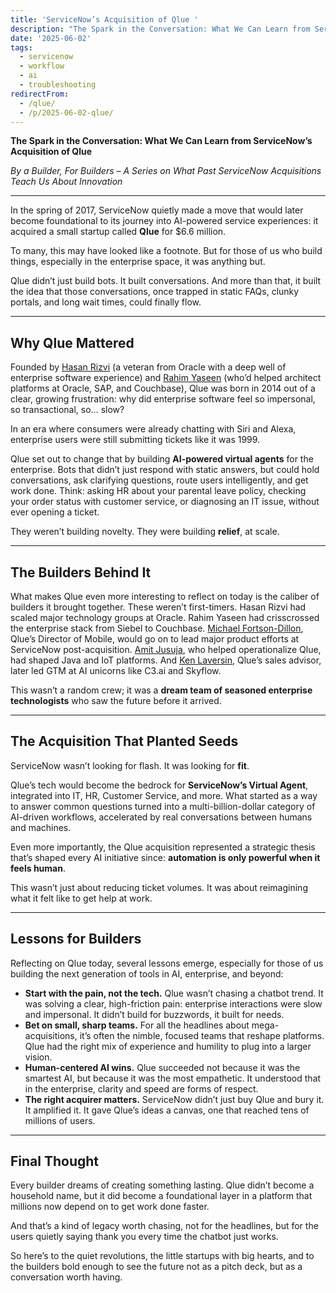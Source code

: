 ```yaml
---
title: 'ServiceNow’s Acquisition of Qlue '
description: "The Spark in the Conversation: What We Can Learn from ServiceNow’s Acquisition of Qlue\r\n\r\n_By a Builder, For Builders – A Series on What Past ServiceNow Acqu..."
date: '2025-06-02'
tags:
  - servicenow
  - workflow
  - ai
  - troubleshooting
redirectFrom:
  - /qlue/
  - /p/2025-06-02-qlue/
---
```


**The Spark in the Conversation: What We Can Learn from ServiceNow’s Acquisition of Qlue**

_By a Builder, For Builders – A Series on What Past ServiceNow Acquisitions Teach Us About Innovation_
 
---

In the spring of 2017, ServiceNow quietly made a move that would later become foundational to its journey into AI-powered service experiences: it acquired a small startup called **Qlue** for $6.6 million.

To many, this may have looked like a footnote. But for those of us who build things, especially in the enterprise space, it was anything but.

Qlue didn’t just build bots. It built conversations. And more than that, it built the idea that those conversations, once trapped in static FAQs, clunky portals, and long wait times, could finally flow.

---
 
## Why Qlue Mattered

Founded by [Hasan Rizvi](https://www.linkedin.com/in/hasangrizvi/?_bhlid=1f77e26e1c44eed8b0fcc31dae412908782e914d) (a veteran from Oracle with a deep well of enterprise software experience) and [Rahim Yaseen](https://www.linkedin.com/in/rahim-yaseen-ba66a9/?_bhlid=6427b3ee58b74db9afbc7a3a8189f6c00df2ebf1) (who’d helped architect platforms at Oracle, SAP, and Couchbase), Qlue was born in 2014 out of a clear, growing frustration: why did enterprise software feel so impersonal, so transactional, so… slow?

In an era where consumers were already chatting with Siri and Alexa, enterprise users were still submitting tickets like it was 1999.

Qlue set out to change that by building **AI-powered virtual agents** for the enterprise. Bots that didn’t just respond with static answers, but could hold conversations, ask clarifying questions, route users intelligently, and get work done. Think: asking HR about your parental leave policy, checking your order status with customer service, or diagnosing an IT issue, without ever opening a ticket.

They weren’t building novelty. They were building **relief**, at scale.

---

## The Builders Behind It

What makes Qlue even more interesting to reflect on today is the caliber of builders it brought together. These weren’t first-timers. Hasan Rizvi had scaled major technology groups at Oracle. Rahim Yaseen had crisscrossed the enterprise stack from Siebel to Couchbase. [Michael Fortson-Dillon](https://www.linkedin.com/in/mfortson/?_bhlid=fd0bb12fbb3b16caeae48987f9dbd3e892b7e256), Qlue’s Director of Mobile, would go on to lead major product efforts at ServiceNow post-acquisition. [Amit Jusuja](https://www.linkedin.com/in/amit-jasuja-60b573/details/experience/?_bhlid=03defc4d15233d381e856440ff1f6ea2832aeda7), who helped operationalize Qlue, had shaped Java and IoT platforms. And [Ken Laversin](https://www.linkedin.com/in/kenlaversin/details/experience/?_bhlid=686fd972a7aa207565c7d752ccb5605d76ee028f), Qlue’s sales advisor, later led GTM at AI unicorns like C3.ai and Skyflow.

This wasn’t a random crew; it was a **dream team of seasoned enterprise technologists** who saw the future before it arrived.

---

## The Acquisition That Planted Seeds

ServiceNow wasn’t looking for flash. It was looking for **fit**.

Qlue’s tech would become the bedrock for **ServiceNow’s Virtual Agent**, integrated into IT, HR, Customer Service, and more. What started as a way to answer common questions turned into a multi-billion-dollar category of AI-driven workflows, accelerated by real conversations between humans and machines.

Even more importantly, the Qlue acquisition represented a strategic thesis that’s shaped every AI initiative since: **automation is only powerful when it feels human**.

This wasn’t just about reducing ticket volumes. It was about reimagining what it felt like to get help at work.

---

## Lessons for Builders

Reflecting on Qlue today, several lessons emerge, especially for those of us building the next generation of tools in AI, enterprise, and beyond:

- **Start with the pain, not the tech.** Qlue wasn’t chasing a chatbot trend. It was solving a clear, high-friction pain: enterprise interactions were slow and impersonal. It didn’t build for buzzwords, it built for needs.
- **Bet on small, sharp teams.** For all the headlines about mega-acquisitions, it’s often the nimble, focused teams that reshape platforms. Qlue had the right mix of experience and humility to plug into a larger vision.
- **Human-centered AI wins.** Qlue succeeded not because it was the smartest AI, but because it was the most empathetic. It understood that in the enterprise, clarity and speed are forms of respect.
- **The right acquirer matters.** ServiceNow didn’t just buy Qlue and bury it. It amplified it. It gave Qlue’s ideas a canvas, one that reached tens of millions of users.

---

## Final Thought

Every builder dreams of creating something lasting. Qlue didn’t become a household name, but it did become a foundational layer in a platform that millions now depend on to get work done faster.

And that’s a kind of legacy worth chasing, not for the headlines, but for the users quietly saying thank you every time the chatbot just works.

So here’s to the quiet revolutions, the little startups with big hearts, and to the builders bold enough to see the future not as a pitch deck, but as a conversation worth having.